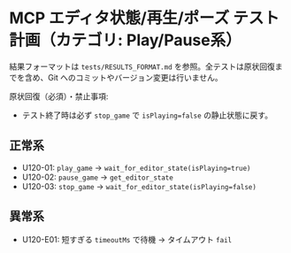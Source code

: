 # MCP エディタ状態/再生/ポーズ テスト計画（カテゴリ: Play/Pause系）

結果フォーマットは `tests/RESULTS_FORMAT.md` を参照。全テストは原状回復までを含め、Git へのコミットやバージョン変更は行いません。

原状回復（必須）・禁止事項:
- テスト終了時は必ず `stop_game` で `isPlaying=false` の静止状態に戻す。

## 正常系

- U120-01: `play_game` → `wait_for_editor_state(isPlaying=true)`
- U120-02: `pause_game` → `get_editor_state`
- U120-03: `stop_game` → `wait_for_editor_state(isPlaying=false)`

## 異常系

- U120-E01: 短すぎる `timeoutMs` で待機 → タイムアウト `fail`
